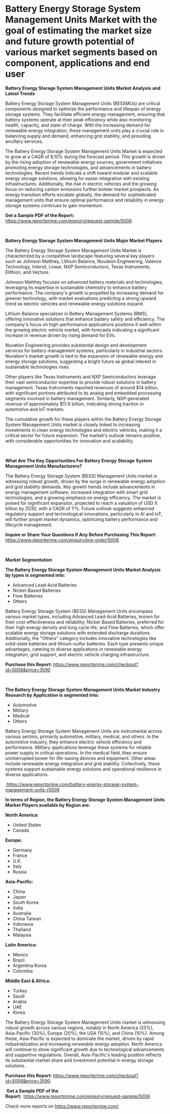<p><h1>Battery Energy Storage System Management Units Market with the goal of estimating the market size and future growth potential of various market segments based on component, applications and end user</h1></p><p><strong>Battery Energy Storage System Management Units Market Analysis and Latest Trends</strong></p>
<p><p>Battery Energy Storage System Management Units (BESSMUs) are critical components designed to optimize the performance and lifespan of energy storage systems. They facilitate efficient energy management, ensuring that battery systems operate at their peak efficiency while also monitoring health, capacity, and state of charge. With the increasing demand for renewable energy integration, these management units play a crucial role in balancing supply and demand, enhancing grid stability, and providing ancillary services.</p><p>The Battery Energy Storage System Management Units Market is expected to grow at a CAGR of 8.10% during the forecast period. This growth is driven by the rising adoption of renewable energy sources, government initiatives promoting energy storage technologies, and advancements in battery technologies. Recent trends indicate a shift toward modular and scalable energy storage solutions, allowing for easier integration with existing infrastructures. Additionally, the rise in electric vehicles and the growing focus on reducing carbon emissions further bolster market prospects. As energy transition efforts escalate globally, the demand for sophisticated management units that ensure optimal performance and reliability in energy storage systems continues to gain momentum.</p></p>
<p><strong>Get a Sample PDF of the Report:&nbsp;</strong> <a href="https://www.reportprime.com/enquiry/request-sample/5006?utm_campaign=2999&utm_medium=2&utm_source=Github&utm_content=ia&utm_term=24032025&utm_id=battery-energy-storage-system-management-units">https://www.reportprime.com/enquiry/request-sample/5006</a></p>
<p>&nbsp;</p>
<p><strong>Battery Energy Storage System Management Units Major Market Players</strong></p>
<p><p>The Battery Energy Storage System Management Units Market is characterized by a competitive landscape featuring several key players such as Johnson Matthey, Lithium Balance, Nuvation Engineering, Valence Technology, Intersil, Linear, NXP Semiconductors, Texas Instruments, Elithion, and Vecture. </p><p>Johnson Matthey focuses on advanced battery materials and technologies, leveraging its expertise in sustainable chemistry to enhance battery performance. The company's growth is propelled by increasing demand for greener technology, with market evaluations predicting a strong upward trend as electric vehicles and renewable energy solutions expand.</p><p>Lithium Balance specializes in Battery Management Systems (BMS), offering innovative solutions that enhance battery safety and efficiency. The company's focus on high-performance applications positions it well within the growing electric vehicle market, with forecasts indicating a significant increase in revenue driven by rising demand for EVs.</p><p>Nuvation Engineering provides substantial design and development services for battery management systems, particularly in industrial sectors. Nuvation's market growth is tied to the expansion of renewable energy and energy storage solutions, suggesting a bright future as global interest in sustainable technologies rises.</p><p>Other players like Texas Instruments and NXP Semiconductors leverage their vast semiconductor expertise to provide robust solutions in battery management. Texas Instruments reported revenues of around $14 billion, with significant portions attributed to its analog and embedded processing segments involved in battery management. Similarly, NXP generated revenue of approximately $11.9 billion, indicating strong traction in automotive and IoT markets.</p><p>The cumulative growth for these players within the Battery Energy Storage System Management Units market is closely linked to increasing investments in clean energy technologies and electric vehicles, making it a critical sector for future expansion. The market's outlook remains positive, with considerable opportunities for innovation and scalability.</p></p>
<p>&nbsp;</p>
<p><strong>What Are The Key Opportunities For Battery Energy Storage System Management Units Manufacturers?</strong></p>
<p><p>The Battery Energy Storage System (BESS) Management Units market is witnessing robust growth, driven by the surge in renewable energy adoption and grid stability demands. Key growth trends include advancements in energy management software, increased integration with smart grid technologies, and a growing emphasis on energy efficiency. The market is poised for significant expansion, projected to reach a valuation of USD X billion by 2030, with a CAGR of Y%. Future outlook suggests enhanced regulatory support and technological innovations, particularly in AI and IoT, will further propel market dynamics, optimizing battery performance and lifecycle management.</p></p>
<p><strong>Inquire or Share Your Questions If Any Before Purchasing This Report:</strong> <a href="https://www.reportprime.com/enquiry/pre-order/5006?utm_campaign=2999&utm_medium=2&utm_source=Github&utm_content=ia&utm_term=24032025&utm_id=battery-energy-storage-system-management-units">https://www.reportprime.com/enquiry/pre-order/5006</a></p>
<p>&nbsp;</p>
<p><strong>Market Segmentation</strong></p>
<p><strong>The Battery Energy Storage System Management Units Market Analysis by types is segmented into:</strong></p>
<p><ul><li>Advanced Lead-Acid Batteries</li><li>Nickel-Based Batteries</li><li>Flow Batteries</li><li>Others</li></ul></p>
<p><p>Battery Energy Storage System (BESS) Management Units encompass various market types, including Advanced Lead-Acid Batteries, known for their cost-effectiveness and reliability; Nickel-Based Batteries, preferred for their high energy density and long cycle life; and Flow Batteries, which offer scalable energy storage solutions with extended discharge durations. Additionally, the "Others" category includes innovative technologies like solid-state batteries and lithium-sulfur batteries. Each type presents unique advantages, catering to diverse applications in renewable energy integration, grid support, and electric vehicle charging infrastructure.</p></p>
<p><strong>Purchase this Report:&nbsp;</strong><a href="https://www.reportprime.com/checkout?id=5006&price=3590&utm_campaign=2999&utm_medium=2&utm_source=Github&utm_content=ia&utm_term=24032025&utm_id=battery-energy-storage-system-management-units">https://www.reportprime.com/checkout?id=5006&price=3590</a></p>
<p>&nbsp;</p>
<p><strong>The Battery Energy Storage System Management Units Market Industry Research by Application is segmented into:</strong></p>
<p><ul><li>Automotive</li><li>Military</li><li>Medical</li><li>Others</li></ul></p>
<p><p>Battery Energy Storage System Management Units are instrumental across various sectors, primarily automotive, military, medical, and others. In the automotive industry, they enhance electric vehicle efficiency and performance. Military applications leverage these systems for reliable power supply in critical operations. In the medical field, they ensure uninterrupted power for life-saving devices and equipment. Other areas include renewable energy integration and grid stability. Collectively, these systems support sustainable energy solutions and operational resilience in diverse applications.</p></p>
<p><a href="https://www.reportprime.com/battery-energy-storage-system-management-units-r5006?utm_campaign=2999&utm_medium=2&utm_source=Github&utm_content=ia&utm_term=24032025&utm_id=battery-energy-storage-system-management-units">&nbsp;https://www.reportprime.com/battery-energy-storage-system-management-units-r5006</a></p>
<p><strong>In terms of Region, the Battery Energy Storage System Management Units Market Players available by Region are:</strong></p>
<p>
    <p> <strong> North America: </strong>
        <ul>
            <li>United States</li>
            <li>Canada</li>
        </ul>
        </p> 
    <p> <strong> Europe: </strong>
        <ul>
            <li>Germany</li>
            <li>France</li>
            <li>U.K.</li>
            <li>Italy</li>
            <li>Russia</li>
        </ul>
        </p> 
    <p> <strong> Asia-Pacific: </strong>
        <ul>
            <li>China</li>
            <li>Japan</li>
            <li>South Korea</li>
            <li>India</li>
            <li>Australia</li>
            <li>China Taiwan</li>
            <li>Indonesia</li>
            <li>Thailand</li>
            <li>Malaysia</li>
        </ul>
        </p> 
    <p> <strong> Latin America: </strong>
        <ul>
            <li>Mexico</li>
            <li>Brazil</li>
            <li>Argentina Korea</li>
            <li>Colombia</li>
        </ul>
        </p> 
    <p> <strong> Middle East & Africa: </strong>
        <ul>
            <li>Turkey</li>
            <li>Saudi</li>
            <li>Arabia</li>
            <li>UAE</li>
            <li>Korea</li>
        </ul>
    </p>
    </p>
<p><p>The Battery Energy Storage System Management Units market is witnessing robust growth across various regions, notably in North America (25%), Asia-Pacific (30%), Europe (20%), the USA (15%), and China (10%). Among these, Asia-Pacific is expected to dominate the market, driven by rapid industrialization and increasing renewable energy adoption. North America will continue to show significant growth due to technological advancements and supportive regulations. Overall, Asia-Pacific's leading position reflects its substantial market share and investment potential in energy storage solutions.</p></p>
<p><strong>Purchase this Report: </strong><a href="https://www.reportprime.com/checkout?id=5006&price=3590&utm_campaign=2999&utm_medium=2&utm_source=Github&utm_content=ia&utm_term=24032025&utm_id=battery-energy-storage-system-management-units">https://www.reportprime.com/checkout?id=5006&price=3590</a></p>
<p>&nbsp;<strong>Get a Sample PDF of the Report:&nbsp;&nbsp;</strong><a href="https://www.reportprime.com/enquiry/request-sample/5006?utm_campaign=2999&utm_medium=2&utm_source=Github&utm_content=ia&utm_term=24032025&utm_id=battery-energy-storage-system-management-units">https://www.reportprime.com/enquiry/request-sample/5006</a></p>
<p><strong></strong></p>
<p>Check more reports on <a href="https://www.reportprime.com/?utm_campaign=2999&utm_medium=2&utm_source=Github&utm_content=ia&utm_term=24032025&utm_id=battery-energy-storage-system-management-units">https://www.reportprime.com/</a></p>